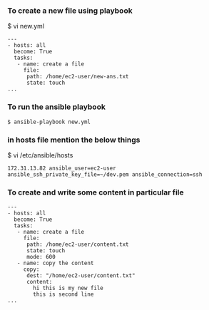### To create a new file using playbook

$ vi new.yml
```
---
- hosts: all
  become: True
  tasks:
   - name: create a file
     file:
      path: /home/ec2-user/new-ans.txt
      state: touch
...
```

### To run the ansible playbook
```
$ ansible-playbook new.yml
```

### in hosts file mention the below things
$ vi /etc/ansible/hosts
```
172.31.13.82 ansible_user=ec2-user ansible_ssh_private_key_file=~/dev.pem ansible_connection=ssh
```

### To create and write some content in particular file
```
---
- hosts: all
  become: True
  tasks:
   - name: create a file
     file:
      path: /home/ec2-user/content.txt
      state: touch
      mode: 600
   - name: copy the content
     copy:
      dest: "/home/ec2-user/content.txt"
      content:
        hi this is my new file
        this is second line
...

```
